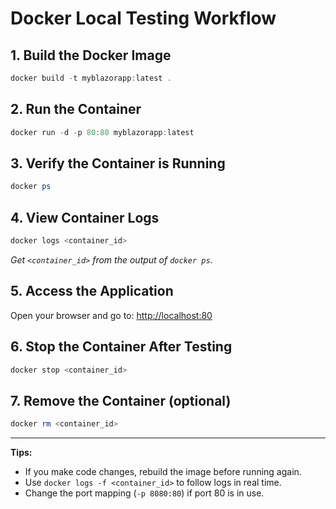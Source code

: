 # Docker Local Testing Workflow

## 1. Build the Docker Image
<!-- Must navigate to directory with docker file -->
```Powershell Terminal
docker build -t myblazorapp:latest .
```

## 2. Run the Container
```Powershell Terminal
docker run -d -p 80:80 myblazorapp:latest
```

## 3. Verify the Container is Running
```Powershell Terminal
docker ps
```

## 4. View Container Logs
```Powershell Terminal
docker logs <container_id>
```
*Get `<container_id>` from the output of `docker ps`.*

## 5. Access the Application
Open your browser and go to: [http://localhost:80](http://localhost:80)

## 6. Stop the Container After Testing
```Powershell Terminal
docker stop <container_id>
```

## 7. Remove the Container (optional)
```Powershell Terminal
docker rm <container_id>
```

---

**Tips:**
- If you make code changes, rebuild the image before running again.
- Use `docker logs -f <container_id>` to follow logs in real time.
- Change the port mapping (`-p 8080:80`) if port 80 is in use.